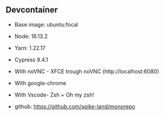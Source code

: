 ## Devcontainer

- Base image: ubuntu:focal
- Node: 16.13.2
- Yarn: 1.22.17
- Cypress 9.4.1
- With noVNC - XFCE trough noVNC (http://localhost:6080)
- With google-chrome
- With Vscode- Zsh + Oh my zsh!

- github: https://github.com/spike-land/monorepo

